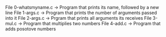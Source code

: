 File 0-whatsmyname.c -> Program that prints its name, followed by a new line 
File 1-args.c -> Program that prints the number of arguments passed into it 
File 2-args.c -> Prgram that prints all arguments its receives 
File 3-mul.c -> Program that multiplies two numbers 
File 4-add.c -> Program that adds posotove numbers
